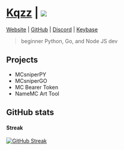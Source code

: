 # [Kqzz](https://kqzz.me/) | ![](https://gpvc.arturio.dev/Kqzz)
<a href="https://kqzz.me" target="_blank"> Website</a> |
<a href="https://github.com/Kqzz" target="_blank">GitHub</a> |
            <a href="https://discordid.netlify.app/?id=703244711187578911" target="_blank">Discord</a> |
            <a href="https://keybase.io/kqzz" target="_blank">Keybase</a>

> beginner Python, Go, and Node JS dev

## Projects

- MCsniperPY
- MCsniperGO
- MC Bearer Token
- NameMC Art Tool

## GitHub stats

#### Streak
[![GitHub Streak](http://github-readme-streak-stats.herokuapp.com?user=Kqzz&background=7FCFDD&ring=3693DD&fire=3693DD&currStreakNum=000000&currStreakLabel=3693DD)](https://git.io/streak-stats)
